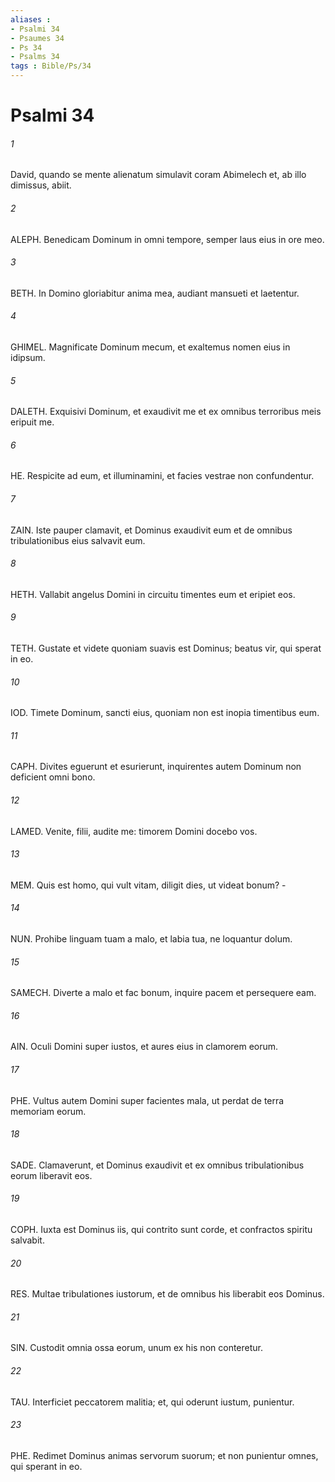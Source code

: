 ```yaml
---
aliases : 
- Psalmi 34
- Psaumes 34
- Ps 34
- Psalms 34
tags : Bible/Ps/34
---
```


# Psalmi 34

###### 1
David, quando se mente alienatum simulavit coram Abimelech et, ab illo dimissus, abiit.
###### 2
ALEPH. Benedicam Dominum in omni tempore, semper laus eius in ore meo.
###### 3
BETH. In Domino gloriabitur anima mea, audiant mansueti et laetentur.
###### 4
GHIMEL. Magnificate Dominum mecum, et exaltemus nomen eius in idipsum.
###### 5
DALETH. Exquisivi Dominum, et exaudivit me et ex omnibus terroribus meis eripuit me.
###### 6
HE. Respicite ad eum, et illuminamini, et facies vestrae non confundentur.
###### 7
ZAIN. Iste pauper clamavit, et Dominus exaudivit eum et de omnibus tribulationibus eius salvavit eum.
###### 8
HETH. Vallabit angelus Domini in circuitu timentes eum et eripiet eos.
###### 9
TETH. Gustate et videte quoniam suavis est Dominus; beatus vir, qui sperat in eo.
###### 10
IOD. Timete Dominum, sancti eius, quoniam non est inopia timentibus eum.
###### 11
CAPH. Divites eguerunt et esurierunt, inquirentes autem Dominum non deficient omni bono.
###### 12
LAMED. Venite, filii, audite me: timorem Domini docebo vos.
###### 13
MEM. Quis est homo, qui vult vitam, diligit dies, ut videat bonum? -
###### 14
NUN. Prohibe linguam tuam a malo, et labia tua, ne loquantur dolum.
###### 15
SAMECH. Diverte a malo et fac bonum, inquire pacem et persequere eam.
###### 16
AIN. Oculi Domini super iustos, et aures eius in clamorem eorum.
###### 17
PHE. Vultus autem Domini super facientes mala, ut perdat de terra memoriam eorum.
###### 18
SADE. Clamaverunt, et Dominus exaudivit et ex omnibus tribulationibus eorum liberavit eos.
###### 19
COPH. Iuxta est Dominus iis, qui contrito sunt corde, et confractos spiritu salvabit.
###### 20
RES. Multae tribulationes iustorum, et de omnibus his liberabit eos Dominus.
###### 21
SIN. Custodit omnia ossa eorum, unum ex his non conteretur.
###### 22
TAU. Interficiet peccatorem malitia; et, qui oderunt iustum, punientur.
###### 23
PHE. Redimet Dominus animas servorum suorum; et non punientur omnes, qui sperant in eo.
